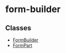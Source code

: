 # form-builder

## Classes

- [FormBuilder](classes/FormBuilder.md)
- [FormPart](classes/FormPart.md)
